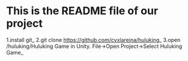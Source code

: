 # This is the README file of our project

1.install git_
2.git clone https://github.com/cyxlareina/huluking_
3.open /huluking/Huluking Game in Unity. File->Open Project->Select Huluking Game_
